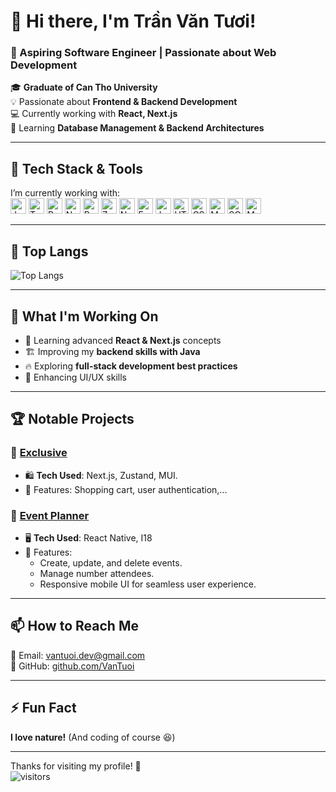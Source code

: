 
# 👋 Hi there, I'm Trần Văn Tươi!
### 🚀 Aspiring Software Engineer | Passionate about Web Development  
🎓 **Graduate of Can Tho University**  
💡 Passionate about **Frontend & Backend Development**  
💻 Currently working with **React, Next.js**  
🌱 Learning **Database Management & Backend Architectures**  

---

## 🚀 **Tech Stack & Tools**
I’m currently working with:  
<span><img src="https://img.shields.io/badge/JavaScript-2?color=f7df1e&logo=javascript&logoColor=black" alt="JavaScript" title="JavaScript" height="25" /></span>
<span><img src="https://img.shields.io/badge/TypeScript-2?color=3178C6&logo=typescript&logoColor=white" alt="TypeScript" title="TypeScript" height="25" /></span>
<span><img src="https://img.shields.io/badge/React-2?color=61DAFB&logo=react&logoColor=white" alt="React.js" title="React.js" height="25" /></span>
<span><img src="https://img.shields.io/badge/Next.js-2?color=000000&logo=next.js&logoColor=white" alt="Next.js" title="Next.js" height="25" /></span>
<span><img src="https://img.shields.io/badge/Redux-2?color=764ABC&logo=redux&logoColor=white" alt="Redux" title="Redux" height="25" /></span>
<span><img src="https://img.shields.io/badge/Zustand-2?color=9a78e0&logo=zustand&logoColor=white" alt="Zustand" title="Zustand" height="25" /></span>
<span><img src="https://img.shields.io/badge/Node.js-2?color=339933&logo=node.js&logoColor=white" alt="Node.js" title="Node.js" height="25" /></span>
<span><img src="https://img.shields.io/badge/Express.js-2?color=000000&logo=express&logoColor=white" alt="Express.js" title="Express.js" height="25" /></span>
<span><img src="https://img.shields.io/badge/Java-2?color=007396&logo=openjdk&logoColor=white" alt="Java" title="Java" height="25" /></span>
<span><img src="https://img.shields.io/badge/HTML-2?color=E34F26&logo=html5&logoColor=white" alt="HTML5" title="HTML5" height="25" /></span>
<span><img src="https://img.shields.io/badge/CSS-2?color=1572B6&logo=css3&logoColor=white" alt="CSS3" title="CSS3" height="25" /></span>
<span><img src="https://img.shields.io/badge/MySQL-2?color=4479A1&logo=mysql&logoColor=white" alt="MySQL" title="MySQL" height="25" /></span>
<span><img src="https://img.shields.io/badge/SQL%20Server-2?color=CC2927&logo=microsoft%20sql%20server&logoColor=white" alt="SQL Server" title="Microsoft SQL Server" height="25" /></span>
<span><img src="https://img.shields.io/badge/MongoDB-2?color=47A248&logo=mongodb&logoColor=white" alt="MongoDB" title="MongoDB" height="25" /></span>

---

## 🌟 **Top Langs**
![Top Langs](https://github-readme-stats.vercel.app/api/top-langs/?username=VanTuoi&layout=compact&theme=radical)

---

## 🎯 **What I'm Working On**
- 🚀 Learning advanced **React & Next.js** concepts  
- 🏗 Improving my **backend skills with Java**  
- 🔥 Exploring **full-stack development best practices**  
- 🎨 Enhancing UI/UX skills  

---

## 🏆 **Notable Projects**
### 📌 [Exclusive](https://github.com/VanTuoi/exclusive)
- 🛍 **Tech Used**: Next.js, Zustand, MUI.  
- 🛒 Features: Shopping cart, user authentication,...  

### 📌 [Event Planner](https://github.com/VanTuoi/event-planner)
- 🖥 **Tech Used**: React Native, I18  
- 🔧 Features:
  + Create, update, and delete events.
  + Manage number attendees.
  + Responsive mobile UI for seamless user experience.  
---

## 📫 **How to Reach Me**
📧 Email: [vantuoi.dev@gmail.com](mailto:vantuoi.dev@gmail.com)  
🚀 GitHub: [github.com/VanTuoi](https://github.com/VanTuoi)  

---

## ⚡ **Fun Fact**
**I love nature!** (And coding of course 😆)

---

Thanks for visiting my profile! 🌟  
![visitors](https://komarev.com/ghpvc/?username=VanTuoi&color=blue&style=flat-square)

